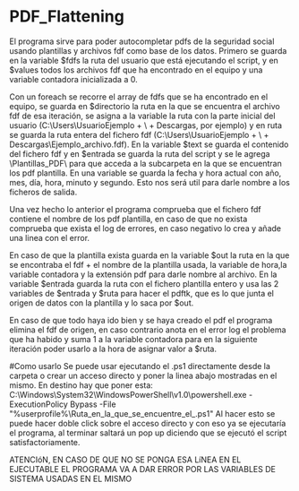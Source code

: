 # PDF_Flattening
El programa sirve para poder autocompletar pdfs de la seguridad social usando plantillas y archivos fdf como base de los datos.
Primero se guarda en la variable $fdfs la ruta del usuario que está ejecutando el script, y en $values todos los archivos fdf que ha encontrado en el equipo y una
variable contadora inicializada a 0.

Con un foreach se recorre el array de fdfs que se ha encontrado en el equipo, se guarda en $directorio la ruta en la que se encuentra el archivo fdf de esa iteración,
se asigna a la variable la ruta con la parte inicial del usuario (C:\Users\UsuarioEjemplo + \ + Descargas, por ejemplo) y en ruta se guarda la ruta entera del fichero fdf
(C:\Users\UsuarioEjemplo + \ + Descargas\Ejemplo_archivo.fdf).
En la variable $text se guarda el contenido del fichero fdf y en $entrada se guarda la ruta del script y se le agrega \Plantillas_PDF\ para que acceda a la subcarpeta
en la que se encuentran los pdf plantilla.
En una variable se guarda la fecha y hora actual con año, mes, día, hora, minuto y segundo. Esto nos será util para darle nombre a los ficheros de salida.

Una vez hecho lo anterior el programa comprueba que el fichero fdf contiene el nombre de los pdf plantilla, en caso de que no exista comprueba que exista el log de
errores, en caso negativo lo crea y añade una linea con el error.

En caso de que la plantilla exista guarda en la variable $out la ruta en la que se encontraba el fdf + el nombre de la plantilla usada, la variable de hora,la variable
contadora y la extensión pdf para darle nombre al archivo. En la variable $entrada guarda la ruta con el fichero plantilla entero y usa las 2 variables de $entrada y
$ruta para hacer el pdftk, que es lo que junta el origen de datos con la plantilla y lo saca por $out.

En caso de que todo haya ido bien y se haya creado el pdf el programa elimina el fdf de origen, en caso contrario anota en el error log el problema que ha habido y suma
1 a la variable contadora para en la siguiente iteración poder usarlo a la hora de asignar valor a $ruta.

#Como usarlo
Se puede usar ejecutando el .ps1 directamente desde la carpeta o crear un acceso directo y poner la linea abajo mostradas en el mismo.
En destino hay que poner esta:
C:\Windows\System32\WindowsPowerShell\v1.0\powershell.exe -ExecutionPolicy Bypass -File "%userprofile%\Ruta_en_la_que_se_encuentre_el_.ps1"
Al hacer esto se puede hacer doble click sobre el acceso directo y con eso ya se ejecutaría el programa, al terminar saltará un pop up diciendo que se ejecutó el script
satisfactoriamente.

ATENCIóN, EN CASO DE QUE NO SE PONGA ESA LíNEA EN EL EJECUTABLE EL PROGRAMA VA A DAR ERROR POR LAS VARIABLES DE SISTEMA USADAS EN EL MISMO
